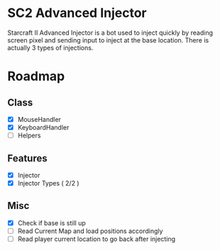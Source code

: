 # SC2 Advanced Injector

Starcraft II Advanced Injector is a bot used to inject quickly by reading screen pixel and sending input to inject at the base location.
There is actually 3 types of injections.

# Roadmap

## Class

 * [x] MouseHandler
 * [x] KeyboardHandler
 * [ ] Helpers
 
## Features

 * [x] Injector 
 * [x] Injector Types ( 2/2 )

## Misc
 * [x] Check if base is still up
 * [ ] Read Current Map and load positions accordingly
 * [ ] Read player current location to go back after injecting

